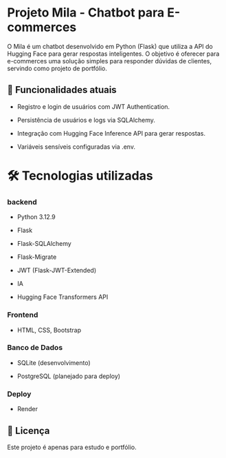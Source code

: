 #  Projeto Mila - Chatbot para E-commerces

O Mila é um chatbot desenvolvido em Python (Flask) que utiliza a API do Hugging Face para gerar respostas inteligentes.
O objetivo é oferecer para e-commerces uma solução simples para responder dúvidas de clientes, servindo como projeto de portfólio.

## 📌 Funcionalidades atuais

- Registro e login de usuários com JWT Authentication.

- Persistência de usuários e logs via SQLAlchemy.

- Integração com Hugging Face Inference API para gerar respostas.

- Variáveis sensíveis configuradas via .env.

# 🛠️ Tecnologias utilizadas

### backend
- Python 3.12.9

- Flask

- Flask-SQLAlchemy

- Flask-Migrate

- JWT (Flask-JWT-Extended)

- IA

- Hugging Face Transformers API

### Frontend

- HTML, CSS, Bootstrap 

### Banco de Dados

- SQLite (desenvolvimento)

- PostgreSQL (planejado para deploy)

### Deploy

- Render

## 📜 Licença

Este projeto é apenas para estudo e portfólio.
